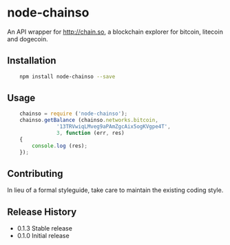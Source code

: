 node-chainso
============

An API wrapper for http://chain.so, a blockchain explorer for bitcoin, litecoin and dogecoin.

## Installation

```bash
	npm install node-chainso --save
```
## Usage

```javascript
	chainso = require ('node-chainso');
	chainso.getBalance (chainso.networks.bitcoin, 
				'13TRVwiqLMveg9aPAmZgcAix5ogKVgpe4T', 
				3, function (err, res) 
	{ 
		console.log (res); 
	});
```

## Contributing

In lieu of a formal styleguide, take care to maintain the existing coding style.


## Release History

* 0.1.3 Stable release
* 0.1.0 Initial release

